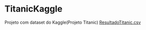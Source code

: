 # TitanicKaggle
Projeto com dataset do Kaggle(Projeto Titanic)
[ResultadoTitanic.csv](https://github.com/GJuniorr/TitanicKaggle/files/13465060/ResultadoTitanic.csv)
